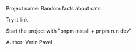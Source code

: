 Project name: Random facts about cats

Try it link

Start the project with "pnpm install + pnpm run dev"

Author: Verin Pavel
